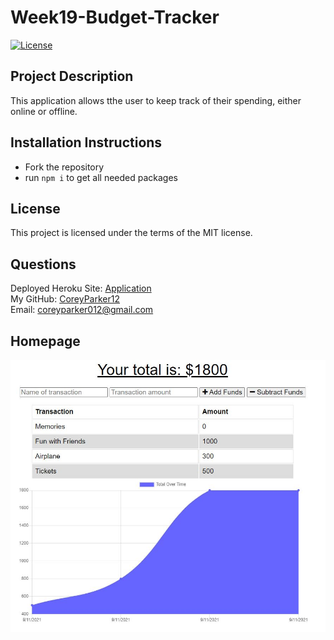 # Week19-Budget-Tracker

  [![License](https://img.shields.io/badge/License-MIT-blue.svg)](https://opensource.org/licenses/MIT)

## Project Description

This application allows tthe user to keep track of their spending, either online or offline.

## Installation Instructions

* Fork the repository
* run `npm i` to get all needed packages

## License

  This project is licensed under the terms of the MIT license.  

## Questions

Deployed Heroku Site: [Application](https://polar-cove-11847.herokuapp.com/)  
My GitHub: [CoreyParker12](https://github.com/CoreyParker12)  
Email: coreyparker012@gmail.com

## Homepage

![Homepage](public/images/screenshot-week19.JPG)

